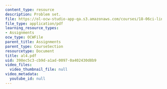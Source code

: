 ```yaml
---
content_type: resource
description: Problem set.
file: https://ol-ocw-studio-app-qa.s3.amazonaws.com/courses/18-06ci-linear-algebra-communications-intensive-spring-2004/398ec5c3cb9da1ad00970a402430d8b9_al4.pdf
file_type: application/pdf
learning_resource_types:
- Assignments
ocw_type: OCWFile
parent_title: Assignments
parent_type: CourseSection
resourcetype: Document
title: al4.pdf
uid: 398ec5c3-cb9d-a1ad-0097-0a402430d8b9
video_files:
  video_thumbnail_file: null
video_metadata:
  youtube_id: null
---
```

